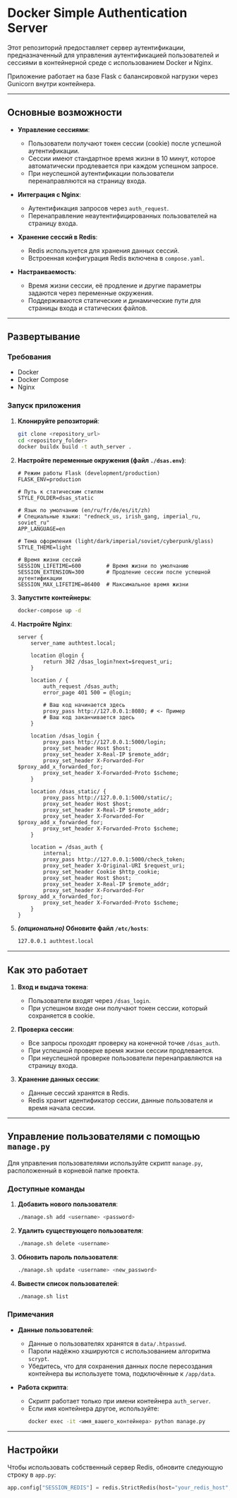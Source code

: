
# Docker Simple Authentication Server

Этот репозиторий предоставляет сервер аутентификации, предназначенный для управления аутентификацией пользователей и сессиями в контейнерной среде с использованием Docker и Nginx.

Приложение работает на базе Flask с балансировкой нагрузки через Gunicorn внутри контейнера.

---

## Основные возможности

- **Управление сессиями**:
  - Пользователи получают токен сессии (cookie) после успешной аутентификации.
  - Сессии имеют стандартное время жизни в 10 минут, которое автоматически продлевается при каждом успешном запросе.
  - При неуспешной аутентификации пользователи перенаправляются на страницу входа.

- **Интеграция с Nginx**:
  - Аутентификация запросов через `auth_request`.
  - Перенаправление неаутентифицированных пользователей на страницу входа.

- **Хранение сессий в Redis**:
  - Redis используется для хранения данных сессий.
  - Встроенная конфигурация Redis включена в `compose.yaml`.

- **Настраиваемость**:
  - Время жизни сессии, её продление и другие параметры задаются через переменные окружения.
  - Поддерживаются статические и динамические пути для страницы входа и статических файлов.

---

## Развертывание

### Требования

- Docker
- Docker Compose
- Nginx

### Запуск приложения

1. **Клонируйте репозиторий**:

   ```bash
   git clone <repository_url>
   cd <repository_folder>
   docker buildx build -t auth_server .
   ```

2. **Настройте переменные окружения (файл `./dsas.env`)**:

   ```env
   # Режим работы Flask (development/production)
   FLASK_ENV=production

   # Путь к статическим стилям
   STYLE_FOLDER=dsas_static

   # Язык по умолчанию (en/ru/fr/de/es/it/zh)
   # Специальные языки: "redneck_us, irish_gang, imperial_ru, soviet_ru"
   APP_LANGUAGE=en

   # Тема оформления (light/dark/imperial/soviet/cyberpunk/glass)
   STYLE_THEME=light

   # Время жизни сессий
   SESSION_LIFETIME=600        # Время жизни по умолчанию
   SESSION_EXTENSION=300       # Продление сессии после успешной аутентификации
   SESSION_MAX_LIFETIME=86400  # Максимальное время жизни
   ```

3. **Запустите контейнеры**:

   ```bash
   docker-compose up -d
   ```

4. **Настройте Nginx**:

   ```nginx
   server {
       server_name authtest.local;

       location @login {
           return 302 /dsas_login?next=$request_uri;
       }

       location / {
           auth_request /dsas_auth;
           error_page 401 500 = @login;

           # Ваш код начинается здесь
           proxy_pass http://127.0.0.1:8080; # <- Пример
           # Ваш код заканчивается здесь
       }

       location /dsas_login {
           proxy_pass http://127.0.0.1:5000/login;
           proxy_set_header Host $host;
           proxy_set_header X-Real-IP $remote_addr;
           proxy_set_header X-Forwarded-For $proxy_add_x_forwarded_for;
           proxy_set_header X-Forwarded-Proto $scheme;
       }

       location /dsas_static/ {
           proxy_pass http://127.0.0.1:5000/static/;
           proxy_set_header Host $host;
           proxy_set_header X-Real-IP $remote_addr;
           proxy_set_header X-Forwarded-For $proxy_add_x_forwarded_for;
           proxy_set_header X-Forwarded-Proto $scheme;
       }

       location = /dsas_auth {
           internal;
           proxy_pass http://127.0.0.1:5000/check_token;
           proxy_set_header X-Original-URI $request_uri;
           proxy_set_header Cookie $http_cookie;
           proxy_set_header Host $host;
           proxy_set_header X-Real-IP $remote_addr;
           proxy_set_header X-Forwarded-For $proxy_add_x_forwarded_for;
           proxy_set_header X-Forwarded-Proto $scheme;
       }
   }
   ```

5. **_(опционально)_ Обновите файл `/etc/hosts`**:

   ```bash
   127.0.0.1 authtest.local
   ```

---

## Как это работает

1. **Вход и выдача токена**:
    - Пользователи входят через `/dsas_login`.
    - При успешном входе они получают токен сессии, который сохраняется в cookie.

2. **Проверка сессии**:
    - Все запросы проходят проверку на конечной точке `/dsas_auth`.
    - При успешной проверке время жизни сессии продлевается.
    - При неуспешной проверке пользователи перенаправляются на страницу входа.

3. **Хранение данных сессии**:
    - Данные сессий хранятся в Redis.
    - Redis хранит идентификатор сессии, данные пользователя и время начала сессии.

---

## Управление пользователями с помощью `manage.py`

Для управления пользователями используйте скрипт `manage.py`, расположенный в корневой папке проекта.

### Доступные команды

1. **Добавить нового пользователя**:
   ```bash
   ./manage.sh add <username> <password>
   ```

2. **Удалить существующего пользователя**:
   ```bash
   ./manage.sh delete <username>
   ```

3. **Обновить пароль пользователя**:
   ```bash
   ./manage.sh update <username> <new_password>
   ```

4. **Вывести список пользователей**:
   ```bash
   ./manage.sh list
   ```

### Примечания

- **Данные пользователей**:
  - Данные о пользователях хранятся в `data/.htpasswd`.
  - Пароли надёжно хэшируются с использованием алгоритма `scrypt`.
  - Убедитесь, что для сохранения данных после пересоздания контейнера вы используете тома, подключённые к `/app/data`.

- **Работа скрипта**:
  - Скрипт работает только при имени контейнера `auth_server`. 
  - Если имя контейнера другое, используйте:
    ```bash
    docker exec -it <имя_вашего_контейнера> python manage.py
    ```

---

## Настройки

Чтобы использовать собственный сервер Redis, обновите следующую строку в `app.py`:

```python
app.config["SESSION_REDIS"] = redis.StrictRedis(host="your_redis_host", port=6379, decode_responses=True)
```
